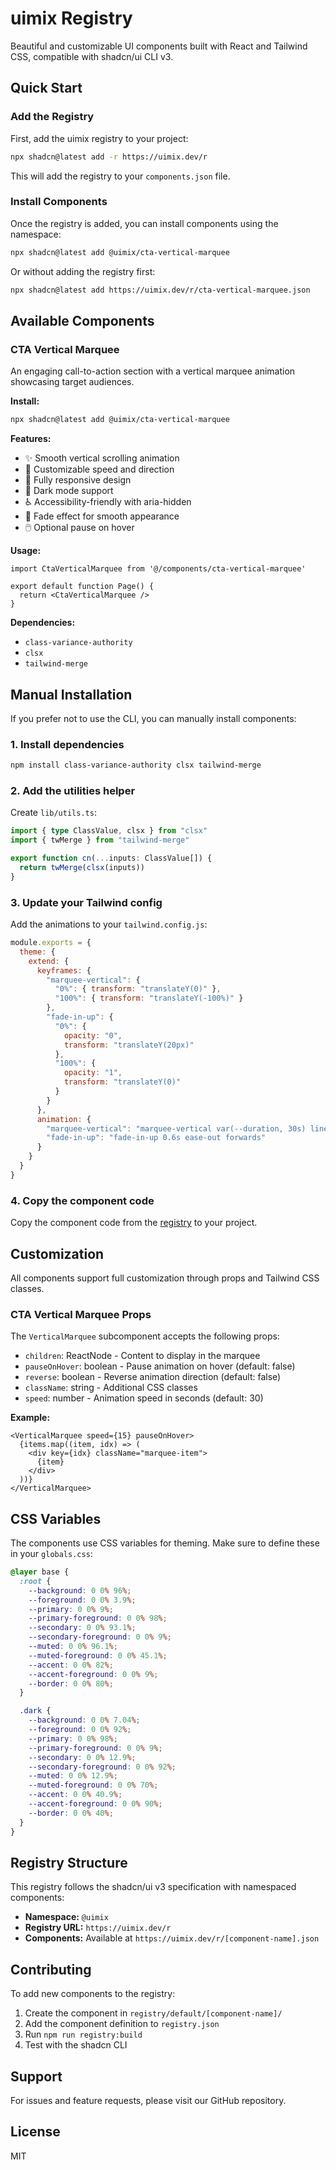 # uimix Registry

Beautiful and customizable UI components built with React and Tailwind CSS, compatible with shadcn/ui CLI v3.

## Quick Start

### Add the Registry

First, add the uimix registry to your project:

```bash
npx shadcn@latest add -r https://uimix.dev/r
```

This will add the registry to your `components.json` file.

### Install Components

Once the registry is added, you can install components using the namespace:

```bash
npx shadcn@latest add @uimix/cta-vertical-marquee
```

Or without adding the registry first:

```bash
npx shadcn@latest add https://uimix.dev/r/cta-vertical-marquee.json
```

## Available Components

### CTA Vertical Marquee

An engaging call-to-action section with a vertical marquee animation showcasing target audiences.

**Install:**

```bash
npx shadcn@latest add @uimix/cta-vertical-marquee
```

**Features:**
- ✨ Smooth vertical scrolling animation
- 🎨 Customizable speed and direction
- 📱 Fully responsive design
- 🌙 Dark mode support
- ♿ Accessibility-friendly with aria-hidden
- 🎯 Fade effect for smooth appearance
- 🖱️ Optional pause on hover

**Usage:**

```tsx
import CtaVerticalMarquee from '@/components/cta-vertical-marquee'

export default function Page() {
  return <CtaVerticalMarquee />
}
```

**Dependencies:**
- `class-variance-authority`
- `clsx`
- `tailwind-merge`

## Manual Installation

If you prefer not to use the CLI, you can manually install components:

### 1. Install dependencies

```bash
npm install class-variance-authority clsx tailwind-merge
```

### 2. Add the utilities helper

Create `lib/utils.ts`:

```typescript
import { type ClassValue, clsx } from "clsx"
import { twMerge } from "tailwind-merge"

export function cn(...inputs: ClassValue[]) {
  return twMerge(clsx(inputs))
}
```

### 3. Update your Tailwind config

Add the animations to your `tailwind.config.js`:

```javascript
module.exports = {
  theme: {
    extend: {
      keyframes: {
        "marquee-vertical": {
          "0%": { transform: "translateY(0)" },
          "100%": { transform: "translateY(-100%)" }
        },
        "fade-in-up": {
          "0%": { 
            opacity: "0",
            transform: "translateY(20px)"
          },
          "100%": { 
            opacity: "1",
            transform: "translateY(0)"
          }
        }
      },
      animation: {
        "marquee-vertical": "marquee-vertical var(--duration, 30s) linear infinite",
        "fade-in-up": "fade-in-up 0.6s ease-out forwards"
      }
    }
  }
}
```

### 4. Copy the component code

Copy the component code from the [registry](https://uimix.dev/r/cta-vertical-marquee.json) to your project.

## Customization

All components support full customization through props and Tailwind CSS classes.

### CTA Vertical Marquee Props

The `VerticalMarquee` subcomponent accepts the following props:

- `children`: ReactNode - Content to display in the marquee
- `pauseOnHover`: boolean - Pause animation on hover (default: false)
- `reverse`: boolean - Reverse animation direction (default: false)
- `className`: string - Additional CSS classes
- `speed`: number - Animation speed in seconds (default: 30)

**Example:**

```tsx
<VerticalMarquee speed={15} pauseOnHover>
  {items.map((item, idx) => (
    <div key={idx} className="marquee-item">
      {item}
    </div>
  ))}
</VerticalMarquee>
```

## CSS Variables

The components use CSS variables for theming. Make sure to define these in your `globals.css`:

```css
@layer base {
  :root {
    --background: 0 0% 96%;
    --foreground: 0 0% 3.9%;
    --primary: 0 0% 9%;
    --primary-foreground: 0 0% 98%;
    --secondary: 0 0% 93.1%;
    --secondary-foreground: 0 0% 9%;
    --muted: 0 0% 96.1%;
    --muted-foreground: 0 0% 45.1%;
    --accent: 0 0% 82%;
    --accent-foreground: 0 0% 9%;
    --border: 0 0% 80%;
  }

  .dark {
    --background: 0 0% 7.04%;
    --foreground: 0 0% 92%;
    --primary: 0 0% 98%;
    --primary-foreground: 0 0% 9%;
    --secondary: 0 0% 12.9%;
    --secondary-foreground: 0 0% 92%;
    --muted: 0 0% 12.9%;
    --muted-foreground: 0 0% 70%;
    --accent: 0 0% 40.9%;
    --accent-foreground: 0 0% 90%;
    --border: 0 0% 40%;
  }
}
```

## Registry Structure

This registry follows the shadcn/ui v3 specification with namespaced components:

- **Namespace:** `@uimix`
- **Registry URL:** `https://uimix.dev/r`
- **Components:** Available at `https://uimix.dev/r/[component-name].json`

## Contributing

To add new components to the registry:

1. Create the component in `registry/default/[component-name]/`
2. Add the component definition to `registry.json`
3. Run `npm run registry:build`
4. Test with the shadcn CLI

## Support

For issues and feature requests, please visit our GitHub repository.

## License

MIT
